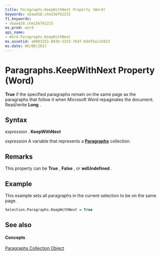 ```yaml
---
title: Paragraphs.KeepWithNext Property (Word)
keywords: vbawd10.chm156762215
f1_keywords:
- vbawd10.chm156762215
ms.prod: word
api_name:
- Word.Paragraphs.KeepWithNext
ms.assetid: a0083251-893b-5323-7b4f-03df6ac32822
ms.date: 06/08/2017
---
```



# Paragraphs.KeepWithNext Property (Word)

 **True** if the specified paragraphs remain on the same page as the paragraphs that follow it when Microsoft Word repaginates the document. Read/write **Long** .


## Syntax

 _expression_ . **KeepWithNext**

 _expression_ A variable that represents a **[Paragraphs](Word.paragraphs.md)** collection.


## Remarks

This property can be  **True** , **False** , or **wdUndefined** .


## Example

This example sets all paragraphs in the current selection to be on the same page.


```vb
Selection.Paragraphs.KeepWithNext = True
```


## See also


#### Concepts


[Paragraphs Collection Object](Word.paragraphs.md)

